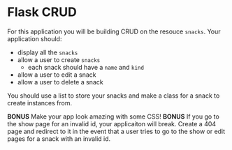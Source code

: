 # Flask CRUD

For this application you will be building CRUD on the resouce `snacks`. Your application should:

- display all the `snacks`
- allow a user to create `snacks`
  - each snack should have a `name` and `kind`
- allow a user to edit a snack
- allow a user to delete a snack

You should use a list to store your snacks and make a class for a snack to create instances from.

**BONUS** Make your app look amazing with some CSS!
**BONUS** If you go to the show page for an invalid id, your applicaiton will break. Create a 404 page and redirect to it in the event that a user tries to go to the show or edit pages for a snack with an invalid id.
